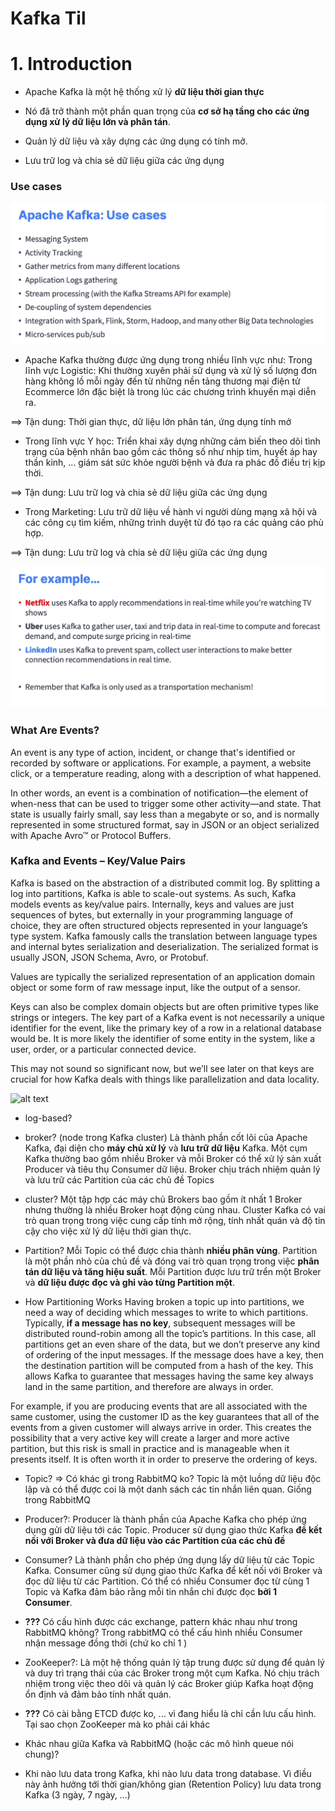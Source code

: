 # Kafka Til

# 1. Introduction
- Apache Kafka là một hệ thống xử lý **dữ liệu thời gian thực** 

- Nó đã trở thành một phần quan trọng của **cơ sở hạ tầng cho các ứng dụng xử lý dữ liệu lớn và phân tán**. 

- Quản lý dữ liệu và xây dựng các ứng dụng có tính mở.

- Lưu trữ log và chia sẻ dữ liệu giữa các ứng dụng 


### Use cases

![alt text](./images/image.png)
- Apache Kafka thường được ứng dụng trong nhiều lĩnh vực như:
Trong lĩnh vực Logistic: Khi thường xuyên phải sử dụng và xử lý số lượng đơn hàng không lồ mỗi ngày đến từ những nền tảng thương mại điện tử Ecommerce lớn đặc biệt là trong lúc các chương trình khuyến mại diễn ra.

==> Tận dung: Thời gian thực, dữ liệu lớn phân tán, ứng dụng tính mở

- Trong lĩnh vực Y học: Triển khai xây dựng những cảm biến theo dõi tình trạng của bệnh nhân bao gồm các thông số như nhịp tim, huyết áp hay thần kinh, ... giám sát sức khỏe người bệnh và đưa ra phác đồ điều trị kịp thời.

==> Tận dung: Lưu trữ log và chia sẻ dữ liệu giữa các ứng dụng 

- Trong Marketing: Lưu trữ dữ liệu về hành vi người dùng mạng xã hội và các công cụ tìm kiếm, những trình duyệt từ đó tạo ra các quảng cáo phù hợp.

==> Tận dung: Lưu trữ log và chia sẻ dữ liệu giữa các ứng dụng

![alt text](./images/image-1.png)

### What Are Events?
An event is any type of action, incident, or change that's identified or recorded by software or applications. For example, a payment, a website click, or a temperature reading, along with a description of what happened.

In other words, an event is a combination of notification—the element of when-ness that can be used to trigger some other activity—and state. That state is usually fairly small, say less than a megabyte or so, and is normally represented in some structured format, say in JSON or an object serialized with Apache Avro™ or Protocol Buffers.

### Kafka and Events – Key/Value Pairs
Kafka is based on the abstraction of a distributed commit log. By splitting a log into partitions, Kafka is able to scale-out systems. As such, Kafka models events as key/value pairs. Internally, keys and values are just sequences of bytes, but externally in your programming language of choice, they are often structured objects represented in your language’s type system. Kafka famously calls the translation between language types and internal bytes serialization and deserialization. The serialized format is usually JSON, JSON Schema, Avro, or Protobuf.

Values are typically the serialized representation of an application domain object or some form of raw message input, like the output of a sensor.

Keys can also be complex domain objects but are often primitive types like strings or integers. The key part of a Kafka event is not necessarily a unique identifier for the event, like the primary key of a row in a relational database would be. It is more likely the identifier of some entity in the system, like a user, order, or a particular connected device.

This may not sound so significant now, but we’ll see later on that keys are crucial for how Kafka deals with things like parallelization and data locality.

![alt text](kafka-architecture.png)

- log-based?
- broker?  (node trong Kafka cluster)
Là thành phần cốt lõi của Apache Kafka, đại diện cho **máy chủ xử lý** và **lưu trữ dữ liệu** Kafka. Một cụm Kafka thường bao gồm nhiều Broker và mỗi Broker có thể xử lý sản xuất Producer và tiêu thụ Consumer dữ liệu. Broker chịu trách nhiệm quản lý và lưu trữ các Partition của các chủ đề Topics
- cluster? Một tập hợp các máy chủ Brokers bao gồm ít nhất 1 Broker nhưng thường là nhiều Broker hoạt động cùng nhau. Cluster Kafka có vai trò quan trọng trong việc cung cấp tính mở rộng, tính nhất quán và độ tin cậy cho việc xử lý dữ liệu thời gian thực.

- Partition?
Mỗi Topic có thể được chia thành **nhiều phân vùng**. Partition là một phần nhỏ của chủ đề và đóng vai trò quan trọng trong việc **phân tán dữ liệu và tăng hiệu suất**. Mỗi Partition được lưu trữ trển một Broker và **dữ liệu được đọc và ghi vào từng Partition một**.

- How Partitioning Works
Having broken a topic up into partitions, we need a way of deciding which messages to write to which partitions. Typically, **if a message has no key**, subsequent messages will be distributed round-robin among all the topic’s partitions. In this case, all partitions get an even share of the data, but we don’t preserve any kind of ordering of the input messages. If the message does have a key, then the destination partition will be computed from a hash of the key. This allows Kafka to guarantee that messages having the same key always land in the same partition, and therefore are always in order.

For example, if you are producing events that are all associated with the same customer, using the customer ID as the key guarantees that all of the events from a given customer will always arrive in order. This creates the possibility that a very active key will create a larger and more active partition, but this risk is small in practice and is manageable when it presents itself. It is often worth it in order to preserve the ordering of keys.
- Topic? => Có khác gì trong RabbitMQ ko?
Topic là một luồng dữ liệu độc lập và có thể được coi là một danh sách các tin nhắn liên quan. Giống trong RabbitMQ

- Producer?: Producer là thành phần của Apache Kafka cho phép ứng dụng gửi dữ liệu tới các Topic. Producer sử dụng giao thức Kafka **để kết nối với Broker và đưa dữ liệu vào các Partition của các chủ đề**

- Consumer? Là thành phần cho phép ứng dụng lấy dữ liệu từ các Topic Kafka. Consumer cũng sử dụng giao thức Kafka để kết nối với Broker và đọc dữ liệu từ các Partition. Có thể có nhiều Consumer đọc từ cùng 1 Topic và Kafka đảm bảo rằng mỗi tin nhắn chỉ được đọc **bởi 1 Consumer**.

- **???** Có cấu hình được các exchange, pattern khác nhau như trong RabbitMQ không? Trong rabbitMQ có thể cấu hình nhiều Consumer nhận message đồng thời (chứ ko chỉ 1 )

- ZooKeeper?: Là một hệ thống quản lý tập trung được sử dụng để quản lý và duy trì trạng thái của các Broker trong một cụm Kafka. Nó chịu trách nhiệm trong việc theo dõi và quản lý các Broker giúp Kafka hoạt động ổn định và đảm bảo tính nhất quán.

* **???** Có cài bằng ETCD được ko, ... vì đang hiểu là chỉ cần lưu cấu hình. Tại sao chọn ZooKeeper mà ko phải cái khác

- Khác nhau giữa Kafka và RabbitMQ (hoặc các mô hình queue nói chung)?


- Khi nào lưu data trong Kafka, khi nào lưu data trong database. Vì điều này ảnh hưởng tới thời gian/không gian (Retention Policy) lưu data trong Kafka (3 ngày, 7 ngày, ...)

